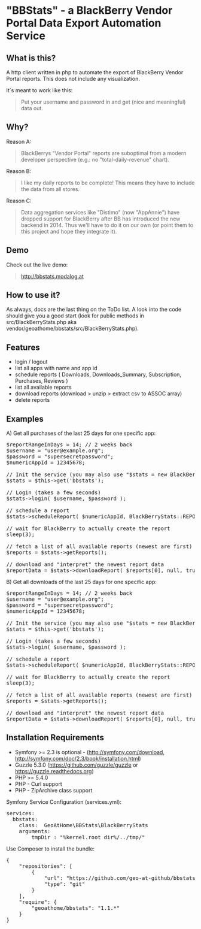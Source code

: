 "BBStats" - a BlackBerry Vendor Portal Data Export Automation Service
=====================================================================

What is this?
-------------
A http client written in php to automate the export of BlackBerry Vendor Portal reports. This does not include any visualization.

It´s meant to work like this:

> Put your username and password in and get (nice and meaningful) data out.

Why?
----
Reason A:
> BlackBerrys "Vendor Portal" reports are suboptimal from a modern developer perspective (e.g.: no "total-daily-revenue" chart).

Reason B:
> I like my daily reports to be complete! This means they have to include the data from all stores.

Reason C:
> Data aggregation services like "Distimo" (now "AppAnnie") have dropped support for BlackBerry after BB has introduced the new backend in 2014. Thus we'll have to do it on our own (or point them to this project and hope they integrate it).

Demo
----
Check out the live demo:
> http://bbstats.modalog.at

How to use it?
---------------
As always, docs are the last thing on the ToDo list. A look into the code should give you a good start (look for public methods in src/BlackBerryStats.php aka vendor/geoathome/bbstats/src/BlackBerryStats.php).


Features
--------
  * login / logout
  * list all apps with name and app id
  * schedule reports ( Downloads, Downloads_Summary, Subscription, Purchases, Reviews )
  * list all available reports
  * download reports (download > unzip > extract csv to ASSOC array)
  * delete reports

Examples
----------

A) Get all purchases of the last 25 days for one specific app:
<pre>
$reportRangeInDays = 14; // 2 weeks back
$username = "user@example.org";
$password = "supersecretpassword";
$numericAppId = 12345678;

// Init the service (you may also use "$stats = new BlackBerryStats()" in a none symfony context)
$stats = $this->get('bbstats');

// Login (takes a few seconds)
$stats->login( $username, $password );

// schedule a report
$stats->scheduleReport( $numericAppId, BlackBerryStats::REPORT_TYPE_PURCHASES, $reportRangeInDays * -1 );

// wait for BlackBerry to actually create the report
sleep(3);

// fetch a list of all available reports (newest are first)
$reports = $stats->getReports();

// download and "interpret" the newest report data
$reportData = $stats->downloadReport( $reports[0], null, true );
</pre>

B) Get all downloads of the last 25 days for one specific app:
<pre>
$reportRangeInDays = 14; // 2 weeks back
$username = "user@example.org";
$password = "supersecretpassword";
$numericAppId = 12345678;

// Init the service (you may also use "$stats = new BlackBerryStats()" in a none symfony context)
$stats = $this->get('bbstats');

// Login (takes a few seconds)
$stats->login( $username, $password );

// schedule a report
$stats->scheduleReport( $numericAppId, BlackBerryStats::REPORT_TYPE_DOWNLOADS_SUMMARY, $reportRangeInDays * -1 );

// wait for BlackBerry to actually create the report
sleep(3);

// fetch a list of all available reports (newest are first)
$reports = $stats->getReports();

// download and "interpret" the newest report data
$reportData = $stats->downloadReport( $reports[0], null, true );
</pre>
	
Installation Requirements
----------------------------
  * Symfony >= 2.3 is optional - (http://symfony.com/download, http://symfony.com/doc/2.3/book/installation.html)
  * Guzzle 5.3.0 (https://github.com/guzzle/guzzle or https://guzzle.readthedocs.org)
  * PHP >= 5.4.0
  * PHP - Curl support
  * PHP - ZipArchive class support

Symfony Service Configuration (services.yml):

<pre>
services:
  bbstats:
    class:  GeoAtHome\BBStats\BlackBerryStats
    arguments:
        tmpDir : "%kernel.root_dir%/../tmp/"
</pre>

Use Composer to install the bundle:

<pre>
{
    "repositories": [
        {
            "url": "https://github.com/geo-at-github/bbstats.git",
            "type": "git"
        }
    ],
    "require": {
        "geoathome/bbstats": "1.1.*"
    }
}
</pre>